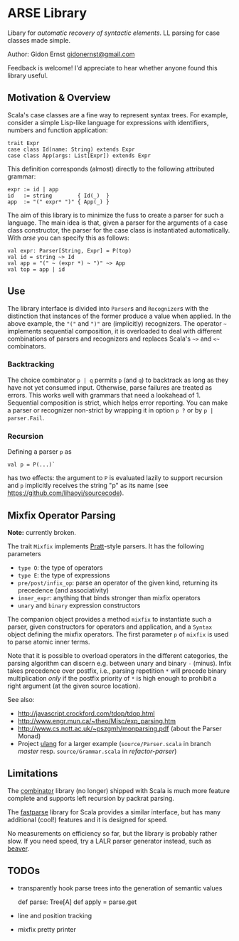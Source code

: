ARSE Library
============

Libary for *automatic recovery of syntactic elements*.
LL parsing for case classes made simple.

Author: Gidon Ernst <gidonernst@gmail.com>

Feedback is welcome! I'd appreciate to hear whether anyone found this library useful.

Motivation & Overview
---------------------

Scala's case classes are a fine way to represent syntax trees. For example,
consider a simple Lisp-like language for expressions with identifiers, numbers
and function application:

    trait Expr
    case class Id(name: String) extends Expr
    case class App(args: List[Expr]) extends Expr

This definition corresponds (almost) directly to the following attributed grammar:

    expr := id | app
    id   := string        { Id(_)  }
    app  := "(" expr* ")" { App(_) }

The aim of this library is to minimize the fuss to create a parser for such a
language. The main idea is that, given a parser for the arguments of a case
class constructor, the parser for the case class is instantiated automatically.
With *arse* you can specify this as follows:

    val expr: Parser[String, Expr] = P(top)
    val id = string ~> Id
    val app = "(" ~ (expr *) ~ ")" ~> App
    val top = app | id


Use
---

The library interface is divided into `Parser`s and `Recognizer`s
with the distinction that instances of the former produce a value when applied.
In the above example, the `"("` and `")"` are (implicitly) recognizers.
The operator `~` implements sequential composition, it is overloaded to deal
with different combinations of parsers and recognizers and replaces Scala's `~>`
and `<~` combinators.

### Backtracking

The choice combinator `p | q` permits `p` (and `q`) to backtrack as long as they have not yet consumed input.
Otherwise, parse failures are treated as errors. This works well with grammars that need a lookahead of 1.
Sequential composition is strict, which helps error reporting.
You can make a parser or recognizer non-strict by wrapping it in option `p ?` or by `p | parser.Fail`.

### Recursion

Defining a parser `p` as

    val p = P(...)`

has two effects: the argument to `P` is evaluated lazily to support recursion
and `p` implicitly receives the string "p" as its name
(see <https://github.com/lihaoyi/sourcecode>).

Mixfix Operator Parsing
-----------------------

**Note:** currently broken.

The trait `Mixfix` implements
[Pratt](https://en.wikipedia.org/wiki/Pratt_parser)-style parsers.
It has the following parameters

- `type O`: the type of operators
- `type E`: the type of expressions
- `pre/post/infix_op`:
  parse an operator of the given kind, returning its precedence
  (and associativity)
- `inner_expr`: anything that binds stronger than mixfix operators
- `unary` and `binary` expression constructors

The companion object provides a method `mixfix` to instantiate such a parser,
given constructors for operators and application, and a `Syntax` object defining
the mixfix operators. The first parameter `p` of `mixfix` is used to parse
atomic inner terms.

Note that it is possible to overload operators in the different categories,
the parsing algorithm can discern e.g. between unary and binary `-` (minus).
Infix takes precedence over postfix,
i.e., parsing repetition `*` will precede binary multiplication
*only* if the postfix priority of `*` is high enough to prohibit a right
argument (at the given source location).

See also:

- <http://javascript.crockford.com/tdop/tdop.html>
- <http://www.engr.mun.ca/~theo/Misc/exp_parsing.htm>
- <http://www.cs.nott.ac.uk/~pszgmh/monparsing.pdf> (about the Parser Monad)
- Project [ulang](https://github.com/gernst/ulang) for a larger example
  (`source/Parser.scala` in branch *master*
   resp. `source/Grammar.scala` in *refactor-parser*)

Limitations
-----------

The [combinator](https://github.com/scala/scala-parser-combinators)
library (no longer) shipped with Scala is much more feature complete and supports
left recursion by packrat parsing.

The [fastparse](http://www.lihaoyi.com/fastparse)
library for Scala provides a similar interface, but has many additional (cool!) features
and it is designed for speed.

No measurements on efficiency so far, but the library is probably rather slow.
If you need speed, try a LALR parser generator instead, such as
[beaver](http://beaver.sourceforge.net).

TODOs
-----

- transparently hook parse trees into the generation of semantic values
    
    def parse: Tree[A]
    def apply = parse.get
 
- line and position tracking
- mixfix pretty printer